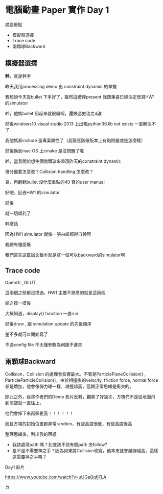 # 電腦動畫 Paper 實作 Day 1

摘要重點

* 模擬器選擇
* Trace code
* 兩顆球Backward

## 模擬器選擇

**幹**，就是幹字

昨天我用processing demo 出 constraint dynamic 的單擺

我想說今天從bullet 下手好了，雖然這禮拜present 我跟秉睿已經決定改寫HW1 的simulator

幹，他媽bullet 用起來就很屌啊，還做過史瑞克4誒

然後windows10 visual studio 2013 上出現python36.lib not exists 一直解決不了

我他媽都include 進專案屬性了（我猜應該跟版本上有點問題或是怎麼樣）

然後換到mac OS 上cmake 是沒問題了啦

幹，當我開始想生個幾顆球來重現昨天的constraint dynamic

積分器要怎麼改？Collision handling 怎麼改？

哀，再翻翻bullet 沒什麼重點的40 頁的user manual

好吧，回去HW1 的simulator

然後

就一切順利了

幹廢話

因為HW1 simulator 就像一張白紙都得自幹阿

我總有種感覺

我們寫完這篇論文根本就是寫一個可以backward的simulator啊

## Trace code

OpenGL, GLUT

這兩個之前都沒摸過，HW1 主要不熟悉的就是這兩個

總之摸一摸後

大概知道，display() function 一直run

然後draw , 跟 simulation update 的先後順序

差不多就可以開始寫了

不過config file 不太懂參數為何匯不進來 

## 兩顆球Backward

Collision，Collision 的處理會影響最大。不管是ParticlePlaneCollision() , ParticleParticleCollision()，由於相撞後的velocity, friction force, normal force 都是增加，他會像彈力球一樣，越撞越高，這跟正常思維是衝突的。

除此之外，我將作者們的Demo 影片反轉，觀察了好幾次，方塊們不是從地面飛到高空就一直往上，

他們會掉下來再彈更高！！！！！！

而且方塊的初始位置都非常random，有些高度很低，有些高度很高

整理思緒後，列出我的困惑

* 我該處理path 嗎？到底該不該有個path 去follow?
* 是不是不需要神之手？因為如果將Collision改寫，他本來就會越彈越高，這樣還需要神之手嗎？ 

Day1 影片

https://www.youtube.com/watch?v=uUGaQqfj7LA

ㄉ